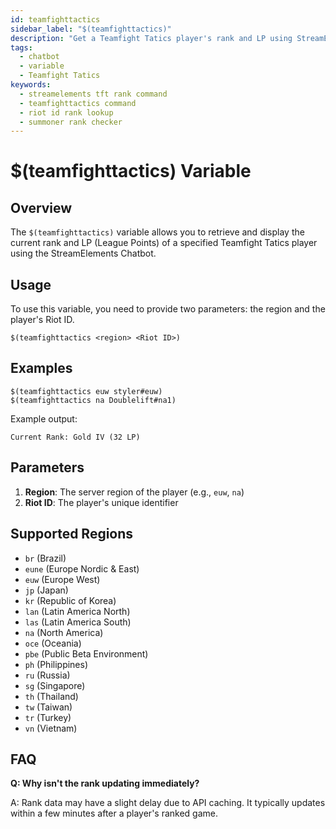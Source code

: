 ```yaml
---
id: teamfighttactics
sidebar_label: "$(teamfighttactics)"
description: "Get a Teamfight Tatics player's rank and LP using StreamElements Chatbot. Supports Riot IDs and multiple regions."
tags:
  - chatbot
  - variable
  - Teamfight Tatics
keywords:
  - streamelements tft rank command
  - teamfighttactics command
  - riot id rank lookup
  - summoner rank checker
---
```


# $(teamfighttactics) Variable

## Overview

The `$(teamfighttactics)` variable allows you to retrieve and display the current rank and LP (League Points) of a specified Teamfight Tatics player using the StreamElements Chatbot.

## Usage

To use this variable, you need to provide two parameters: the region and the player's Riot ID.

```
$(teamfighttactics <region> <Riot ID>)
```

## Examples

```
$(teamfighttactics euw styler#euw)
$(teamfighttactics na Doublelift#na1)
```

Example output:
```
Current Rank: Gold IV (32 LP)
```

## Parameters

1. **Region**: The server region of the player (e.g., `euw`, `na`)
2. **Riot ID**: The player's unique identifier

## Supported Regions

- `br` (Brazil)
- `eune` (Europe Nordic & East)
- `euw` (Europe West)
- `jp` (Japan)
- `kr` (Republic of Korea)
- `lan` (Latin America North)
- `las` (Latin America South)
- `na` (North America)
- `oce` (Oceania)
- `pbe` (Public Beta Environment)
- `ph` (Philippines)
- `ru` (Russia)
- `sg` (Singapore)
- `th` (Thailand)
- `tw` (Taiwan)
- `tr` (Turkey)
- `vn` (Vietnam)

## FAQ

**Q: Why isn't the rank updating immediately?**

A: Rank data may have a slight delay due to API caching. It typically updates within a few minutes after a player's ranked game.
